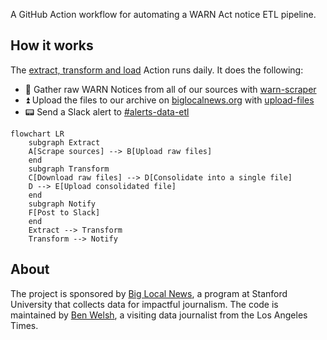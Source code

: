 A GitHub Action workflow for automating a WARN Act notice ETL pipeline.

## How it works

The [extract, transform and load](https://github.com/biglocalnews/warn-github-flow/actions/workflows/etl.yml) Action runs daily. It does the following:

- 🔪 Gather raw WARN Notices from all of our sources with [warn-scraper](https://github.com/biglocalnews/warn-scraper)
- ⏫ Upload the files to our archive on [biglocalnews.org](https://biglocalnews.org) with [upload-files](https://github.com/biglocalnews/upload-files)
- 📟 Send a Slack alert to [#alerts-data-etl](https://biglocalnews.slack.com/archives/C016QMH6DHU)

```mermaid
flowchart LR
    subgraph Extract
    A[Scrape sources] --> B[Upload raw files]
    end
    subgraph Transform
    C[Download raw files] --> D[Consolidate into a single file]
    D --> E[Upload consolidated file]
    end
    subgraph Notify
    F[Post to Slack]
    end
    Extract --> Transform
    Transform --> Notify
```

## About

The project is sponsored by [Big Local News](https://biglocalnews.org/#/about), a program at Stanford University that collects data for impactful journalism. The code is maintained by [Ben Welsh](https://palewi.re/who-is-ben-welsh/), a visiting data journalist from the Los Angeles Times.
